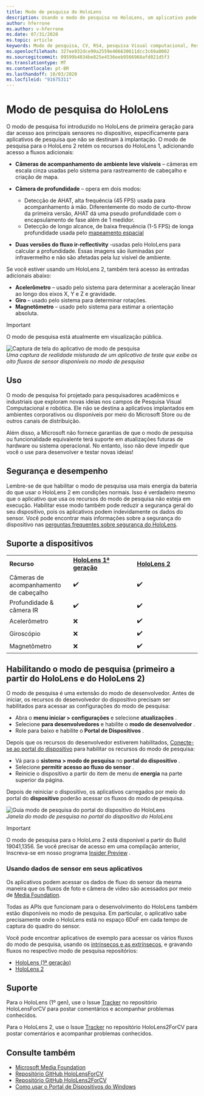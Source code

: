 ```yaml
---
title: Modo de pesquisa do HoloLens
description: Usando o modo de pesquisa no HoloLens, um aplicativo pode acessar fluxos de sensor de dispositivo de chave (profundidade, acompanhamento de ambiente e IR-reflectivity).
author: hferrone
ms.author: v-hferrone
ms.date: 07/31/2020
ms.topic: article
keywords: Modo de pesquisa, CV, RS4, pesquisa Visual computacional, Research, HoloLens, HoloLens 2
ms.openlocfilehash: 327ee932dce99a2559e406630611dcc3c69a0002
ms.sourcegitcommit: 09599b4034be825e4536eeb9566968afd021d5f3
ms.translationtype: MT
ms.contentlocale: pt-BR
ms.lasthandoff: 10/03/2020
ms.locfileid: "91675311"
---
```

# <a name="hololens-research-mode"></a>Modo de pesquisa do HoloLens

O modo de pesquisa foi introduzido no HoloLens de primeira geração para dar acesso aos principais sensores no dispositivo, especificamente para aplicativos de pesquisa que não se destinam à implantação.  O modo de pesquisa para o HoloLens 2 retém os recursos do HoloLens 1, adicionando acesso a fluxos adicionais:

* **Câmeras de acompanhamento de ambiente leve visíveis** – câmeras em escala cinza usadas pelo sistema para rastreamento de cabeçalho e criação de mapa.
* **Câmera de profundidade** – opera em dois modos:  
    + Detecção de AHAT, alta frequência (45 FPS) usada para acompanhamento à mão. Diferentemente do modo de curto-throw da primeira versão, AHAT dá uma pseudo profundidade com o encapsulamento de fase além de 1 medidor. 
    + Detecção de longo alcance, de baixa frequência (1-5 FPS) de longa profundidade usada pelo [mapeamento espacial](../../design/spatial-mapping.md)

* **Duas versões do fluxo ir-reflectivity** -usadas pelo HoloLens para calcular a profundidade. Essas imagens são iluminadas por infravermelho e não são afetadas pela luz visível de ambiente.

Se você estiver usando um HoloLens 2, também terá acesso às entradas adicionais abaixo:

* **Acelerômetro** – usado pelo sistema para determinar a aceleração linear ao longo dos eixos X, Y e Z e gravidade.
* **Giro** – usado pelo sistema para determinar rotações.
* **Magnetômetro** – usado pelo sistema para estimar a orientação absoluta.

> [!IMPORTANT]
> O modo de pesquisa está atualmente em visualização pública. 

![Captura de tela do aplicativo de modo de pesquisa](images/sensor-stream-viewer.jpg)<br>
*Uma captura de realidade misturada de um aplicativo de teste que exibe os oito fluxos de sensor disponíveis no modo de pesquisa*

## <a name="usage"></a>Uso

O modo de pesquisa foi projetado para pesquisadores acadêmicos e industriais que exploram novas ideias nos campos de Pesquisa Visual Computacional e robótica.  Ele não se destina a aplicativos implantados em ambientes corporativos ou disponíveis por meio do Microsoft Store ou de outros canais de distribuição.

Além disso, a Microsoft não fornece garantias de que o modo de pesquisa ou funcionalidade equivalente terá suporte em atualizações futuras de hardware ou sistema operacional. No entanto, isso não deve impedir que você o use para desenvolver e testar novas ideias!

## <a name="security-and-performance"></a>Segurança e desempenho

Lembre-se de que habilitar o modo de pesquisa usa mais energia da bateria do que usar o HoloLens 2 em condições normais. Isso é verdadeiro mesmo que o aplicativo que usa os recursos do modo de pesquisa não esteja em execução.  Habilitar esse modo também pode reduzir a segurança geral do seu dispositivo, pois os aplicativos podem indevidamente os dados do sensor.  Você pode encontrar mais informações sobre a segurança do dispositivo nas [perguntas frequentes sobre segurança do HoloLens](https://docs.microsoft.com/hololens/hololens-faq-security).  

## <a name="device-support"></a>Suporte a dispositivos
<table>
    <colgroup>
    <col width="33%" />
    <col width="33%" />
    <col width="33%" /> </colgroup>
    <tr>
        <td><strong>Recurso</strong></td>
        <td><a href="https://docs.microsoft.com/hololens/hololens1-hardware"><strong>HoloLens 1ª geração</strong></a></td>
        <td><a href="https://docs.microsoft.com/hololens/hololens2-hardware"><strong>HoloLens 2</strong></a></td>
    </tr>
     <tr>
        <td>Câmeras de acompanhamento de cabeçalho</td>
        <td>✔️</td>
        <td>✔️</td>
    </tr>
    <tr>
        <td>Profundidade & câmera IR</td>
        <td>✔️</td>
        <td>✔️</td>
    </tr>
    <tr>
        <td>Acelerômetro</td>
        <td>❌</td>
        <td>✔️</td>
    </tr>
    <tr>
        <td>Giroscópio</td>
        <td>❌</td>
        <td>✔️</td>
    </tr>
    <tr>
        <td>Magnetômetro</td>
        <td>❌</td>
        <td>✔️</td>
    </tr>
</table>

## <a name="enabling-research-mode-hololens-1st-gen-and-hololens-2"></a>Habilitando o modo de pesquisa (primeiro a partir do HoloLens e do HoloLens 2)

O modo de pesquisa é uma extensão do modo de desenvolvedor. Antes de iniciar, os recursos do desenvolvedor do dispositivo precisam ser habilitados para acessar as configurações do modo de pesquisa: 

* Abra o **menu iniciar > configurações** e selecione **atualizações** .
* Selecione **para desenvolvedores** e habilite o **modo de desenvolvedor** .
* Role para baixo e habilite o **Portal de Dispositivos** .

Depois que os recursos do desenvolvedor estiverem habilitados, [Conecte-se ao portal do dispositivo](https://docs.microsoft.com/windows/uwp/debug-test-perf/device-portal-hololens) para habilitar os recursos do modo de pesquisa:

* Vá para o **sistema > modo de pesquisa** no **portal do dispositivo** .
* Selecione **permitir acesso ao fluxo do sensor** .
* Reinicie o dispositivo a partir do item de menu de **energia** na parte superior da página.

Depois de reiniciar o dispositivo, os aplicativos carregados por meio do portal do **dispositivo** poderão acessar os fluxos do modo de pesquisa.

![Guia modo de pesquisa do portal do dispositivo do HoloLens](images/ResearchModeDevPortal.png)<br>
*Janela do modo de pesquisa no portal do dispositivo do HoloLens*

> [!IMPORTANT]
> O modo de pesquisa para o HoloLens 2 está disponível a partir do Build 19041,1356. Se você precisar de acesso em uma compilação anterior, Inscreva-se em nosso programa [Insider Preview](https://docs.microsoft.com/hololens/hololens-insider) .

### <a name="using-sensor-data-in-your-apps"></a>Usando dados de sensor em seus aplicativos

Os aplicativos podem acessar os dados de fluxo do sensor da mesma maneira que os fluxos de foto e câmera de vídeo são acessados por meio de [Media Foundation](https://msdn.microsoft.com/library/windows/desktop/ms694197). 

Todas as APIs que funcionam para o desenvolvimento do HoloLens também estão disponíveis no modo de pesquisa. Em particular, o aplicativo sabe precisamente onde o HoloLens está no espaço 6DoF em cada tempo de captura do quadro do sensor.

Você pode encontrar aplicativos de exemplo para acessar os vários fluxos do modo de pesquisa, usando os [intrínsecos e as extrínsecos](https://docs.microsoft.com/windows/mixed-reality/locatable-camera#locating-the-device-camera-in-the-world), e gravando fluxos no respectivo modo de pesquisa repositórios:
* [HoloLens (1ª geração)](https://github.com/Microsoft/HoloLensForCV)
* [HoloLens 2](https://github.com/microsoft/HoloLens2ForCV)

## <a name="support"></a>Suporte

Para o HoloLens (1º gen), use o Issue [Tracker](https://github.com/Microsoft/HololensForCV/issues) no repositório HoloLensForCV para postar comentários e acompanhar problemas conhecidos.

Para o HoloLens 2, use o Issue [Tracker](https://github.com/microsoft/HoloLens2ForCV/issues) no repositório HoloLens2ForCV para postar comentários e acompanhar problemas conhecidos.

## <a name="see-also"></a>Consulte também

* [Microsoft Media Foundation](https://msdn.microsoft.com/library/windows/desktop/ms694197)
* [Repositório GitHub HoloLensForCV](https://github.com/Microsoft/HoloLensForCV)
* [Repositório GitHub HoloLens2ForCV](https://github.com/microsoft/HoloLens2ForCV)
* [Como usar o Portal de Dispositivos do Windows](using-the-windows-device-portal.md)
